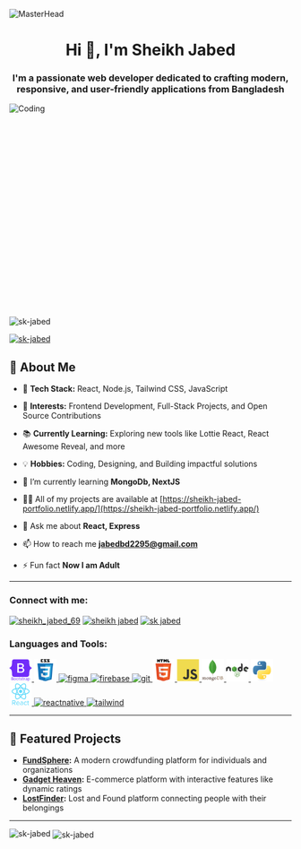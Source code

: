 ![MasterHead](https://i.ibb.co.com/pKqhjqW/github-header-image-2.png)
<h1 align="center">Hi 👋, I'm Sheikh Jabed</h1>
<h3 align="center">I'm a passionate web developer dedicated to crafting modern, responsive, and user-friendly applications from Bangladesh</h3>
<img align="right" alt="Coding" width="800" height="380" src="https://user-images.githubusercontent.com/24864482/111586408-c8dd8a80-878e-11eb-94c8-483e2962a667.gif">

<p align="left"> <img src="https://komarev.com/ghpvc/?username=sk-jabed&label=Profile%20views&color=0e75b6&style=flat" alt="sk-jabed" /> </p>

<p align="left"> <a href="https://github.com/ryo-ma/github-profile-trophy"><img src="https://github-profile-trophy.vercel.app/?username=sk-jabed" alt="sk-jabed" /></a> </p>

## 📖 About Me  

- 🌟 **Tech Stack:** React, Node.js, Tailwind CSS, JavaScript  
- 🚀 **Interests:** Frontend Development, Full-Stack Projects, and Open Source Contributions  
- 📚 **Currently Learning:** Exploring new tools like Lottie React, React Awesome Reveal, and more  
- 💡 **Hobbies:** Coding, Designing, and Building impactful solutions  

- 🌱 I’m currently learning **MongoDb, NextJS**

- 👨‍💻 All of my projects are available at [https://sheikh-jabed-portfolio.netlify.app/](https://sheikh-jabed-portfolio.netlify.app/)

- 💬 Ask me about **React, Express**

- 📫 How to reach me **jabedbd2295@gmail.com**

- ⚡ Fun fact **Now I am Adult**
 
--- 

<h3 align="left">Connect with me:</h3>
<p align="left">
<a href="https://twitter.com/sheikh_jabed_69" target="blank"><img align="center" src="https://raw.githubusercontent.com/rahuldkjain/github-profile-readme-generator/master/src/images/icons/Social/twitter.svg" alt="sheikh_jabed_69" height="30" width="40" /></a>
<a href="https://linkedin.com/in/sheikh jabed" target="blank"><img align="center" src="https://raw.githubusercontent.com/rahuldkjain/github-profile-readme-generator/master/src/images/icons/Social/linked-in-alt.svg" alt="sheikh jabed" height="30" width="40" /></a>
<a href="https://fb.com/sk jabed" target="blank"><img align="center" src="https://raw.githubusercontent.com/rahuldkjain/github-profile-readme-generator/master/src/images/icons/Social/facebook.svg" alt="sk jabed" height="30" width="40" /></a>
</p>

<h3 align="left">Languages and Tools:</h3>
<p align="left"> <a href="https://getbootstrap.com" target="_blank" rel="noreferrer"> <img src="https://raw.githubusercontent.com/devicons/devicon/master/icons/bootstrap/bootstrap-plain-wordmark.svg" alt="bootstrap" width="40" height="40"/> </a> <a href="https://www.w3schools.com/css/" target="_blank" rel="noreferrer"> <img src="https://raw.githubusercontent.com/devicons/devicon/master/icons/css3/css3-original-wordmark.svg" alt="css3" width="40" height="40"/> </a> <a href="https://www.figma.com/" target="_blank" rel="noreferrer"> <img src="https://www.vectorlogo.zone/logos/figma/figma-icon.svg" alt="figma" width="40" height="40"/> </a> <a href="https://firebase.google.com/" target="_blank" rel="noreferrer"> <img src="https://www.vectorlogo.zone/logos/firebase/firebase-icon.svg" alt="firebase" width="40" height="40"/> </a> <a href="https://git-scm.com/" target="_blank" rel="noreferrer"> <img src="https://www.vectorlogo.zone/logos/git-scm/git-scm-icon.svg" alt="git" width="40" height="40"/> </a> <a href="https://www.w3.org/html/" target="_blank" rel="noreferrer"> <img src="https://raw.githubusercontent.com/devicons/devicon/master/icons/html5/html5-original-wordmark.svg" alt="html5" width="40" height="40"/> </a> <a href="https://developer.mozilla.org/en-US/docs/Web/JavaScript" target="_blank" rel="noreferrer"> <img src="https://raw.githubusercontent.com/devicons/devicon/master/icons/javascript/javascript-original.svg" alt="javascript" width="40" height="40"/> </a> <a href="https://www.mongodb.com/" target="_blank" rel="noreferrer"> <img src="https://raw.githubusercontent.com/devicons/devicon/master/icons/mongodb/mongodb-original-wordmark.svg" alt="mongodb" width="40" height="40"/> </a> <a href="https://nodejs.org" target="_blank" rel="noreferrer"> <img src="https://raw.githubusercontent.com/devicons/devicon/master/icons/nodejs/nodejs-original-wordmark.svg" alt="nodejs" width="40" height="40"/> </a> <a href="https://www.python.org" target="_blank" rel="noreferrer"> <img src="https://raw.githubusercontent.com/devicons/devicon/master/icons/python/python-original.svg" alt="python" width="40" height="40"/> </a> <a href="https://reactjs.org/" target="_blank" rel="noreferrer"> <img src="https://raw.githubusercontent.com/devicons/devicon/master/icons/react/react-original-wordmark.svg" alt="react" width="40" height="40"/> </a> <a href="https://reactnative.dev/" target="_blank" rel="noreferrer"> <img src="https://reactnative.dev/img/header_logo.svg" alt="reactnative" width="40" height="40"/> </a> <a href="https://tailwindcss.com/" target="_blank" rel="noreferrer"> <img src="https://www.vectorlogo.zone/logos/tailwindcss/tailwindcss-icon.svg" alt="tailwind" width="40" height="40"/> </a> </p>

---

## 💼 Featured Projects  

- **[FundSphere](https://b10-assignment-10-6b3b9.web.app/):** A modern crowdfunding platform for individuals and organizations  
- **[Gadget Heaven](https://gadget-heaven-reactjs-project.netlify.app/):** E-commerce platform with interactive features like dynamic ratings  
- **[LostFinder](https://b10-assignment-11-753d2.web.app/):** Lost and Found platform connecting people with their belongings  

---

<p><img align="left" src="https://github-readme-stats.vercel.app/api/top-langs?username=sk-jabed&show_icons=true&locale=en&layout=compact" alt="sk-jabed" /></p>

<p>&nbsp;<img align="center" src="https://github-readme-stats.vercel.app/api?username=sk-jabed&show_icons=true&locale=en" alt="sk-jabed" /></p>

